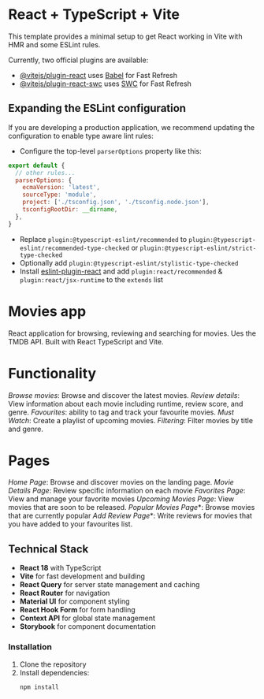 # React + TypeScript + Vite

This template provides a minimal setup to get React working in Vite with HMR and some ESLint rules.

Currently, two official plugins are available:

- [@vitejs/plugin-react](https://github.com/vitejs/vite-plugin-react/blob/main/packages/plugin-react/README.md) uses [Babel](https://babeljs.io/) for Fast Refresh
- [@vitejs/plugin-react-swc](https://github.com/vitejs/vite-plugin-react-swc) uses [SWC](https://swc.rs/) for Fast Refresh

## Expanding the ESLint configuration

If you are developing a production application, we recommend updating the configuration to enable type aware lint rules:

- Configure the top-level `parserOptions` property like this:

```js
export default {
  // other rules...
  parserOptions: {
    ecmaVersion: 'latest',
    sourceType: 'module',
    project: ['./tsconfig.json', './tsconfig.node.json'],
    tsconfigRootDir: __dirname,
  },
}
```

- Replace `plugin:@typescript-eslint/recommended` to `plugin:@typescript-eslint/recommended-type-checked` or `plugin:@typescript-eslint/strict-type-checked`
- Optionally add `plugin:@typescript-eslint/stylistic-type-checked`
- Install [eslint-plugin-react](https://github.com/jsx-eslint/eslint-plugin-react) and add `plugin:react/recommended` & `plugin:react/jsx-runtime` to the `extends` list


# Movies app
React application for browsing, reviewing and searching for movies. Ues the TMDB API. Built with React TypeScript and Vite. 

# Functionality 
*Browse movies*: Browse and discover the latest movies. 
*Review details*: View information about each movie including runtime, review score, and genre. 
*Favourites*: ability to tag and track your favourite movies. 
*Must Watch*: Create a playlist of upcoming movies. 
*Filtering*: Filter movies by title and genre.

# Pages
*Home Page*: Browse and discover movies on the landing page. 
*Movie Details Page*: Review specific information on each movie
*Favorites Page*: View and manage your favorite movies
*Upcoming Movies Page*: View movies that are soon to be released. 
*Popular Movies Page**: Browse movies that are currently popular
*Add Review Page**: Write reviews for movies that you have added to your favourites list. 

## Technical Stack
- **React 18** with TypeScript
- **Vite** for fast development and building
- **React Query** for server state management and caching
- **React Router** for navigation
- **Material UI** for component styling
- **React Hook Form** for form handling
- **Context API** for global state management
- **Storybook** for component documentation

### Installation
1. Clone the repository
2. Install dependencies:
   ```bash
   npm install